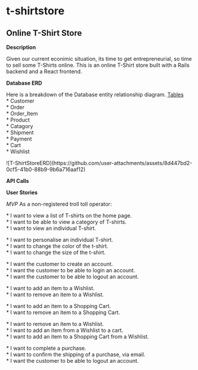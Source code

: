 # t-shirtstore
<h2>Online T-Shirt Store</h2>

<b>Description</b>

<p>
  Given our current econimic situation, its time to get entrepreneurial, so time to sell some T-Shirts online. This is an online T-Shirt store built with a Rails backend and a React frontend. 
  
</p>

<b>Database ERD</b>
<p>
Here is a breakdown of the Database entity relationship diagram. 
<u>Tables</u>
<br />
* Customer<br />
* Order<br />
* Order_Item<br />
* Product<br />
* Catagory<br />
* Shipment<br />
* Payment<br />
* Cart<br />
* Wishlist<br />
</p>![T-ShirtStoreERD](https://github.com/user-attachments/assets/8d447bd2-0cf5-41b0-88b9-9b6a716aaf12)


<b> API Calls </b>
<p>


</p>

<b> User Stories </b>
<p>
<i>MVP</i>
As a non-registered troll toll operator:<br />
  <p>
* I want to view a list of T-shirts on the home page.<br />
* I want to be able to view a category of T-shirts. <br />
* I want to view an individual T-shirt. <br />
  </p><p>
* I want to personalise an individual T-shirt. <br />
* I want to change the color of the t-shirt. <br />
* I want to change the size of the t-shirt. <br />
  </p><p>
* I want the customer to create an account. <br />
* I want the customer to be able to login an account. <br />  
* I want the customer to be able to logout an account. <br />  
  </p><p>
* I want to add an item to a Wishlist. <br />
* I want to remove an item to a Wishlist. <br />
  </p><p>
* I want to add an item to a Shopping Cart. <br />
* I want to remove an item to a Shopping Cart. <br />
  </p><p>
* I want to remove an item to a Wishlist. <br />
* I want to add an item from a Wishlist to a cart. <br />
* I want to add an item to a Shopping Cart from a Wishlist. <br />
  </p><p>  
* I want to complete a purchase. <br />
* I want to confirm the shipping of a purchase, via email. <br />
* I want the customer to be able to logout an account. <br />  
  <p>
<br />
</p>



